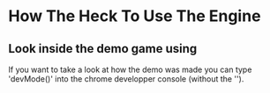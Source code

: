 # How The Heck To Use The Engine

## Look inside the demo game using 
If you want to take a look at how the demo was made you can type 'devMode()' into the chrome developper console (without the ''). 
